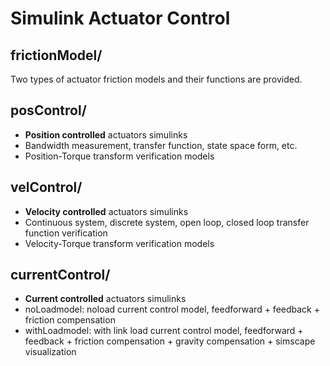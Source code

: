 # Simulink Actuator Control

## frictionModel/
Two types of actuator friction models and their functions are provided.

## posControl/
- **Position controlled** actuators simulinks
- Bandwidth measurement, transfer function, state space form, etc.
- Position-Torque transform verification models 


## velControl/
- **Velocity controlled** actuators simulinks
- Continuous system, discrete system, open loop, closed loop transfer function verification
- Velocity-Torque transform verification models 

## currentControl/
- **Current controlled** actuators simulinks
- noLoadmodel: noload current control model, feedforward + feedback + friction compensation 
- withLoadmodel: with link load current control model, feedforward + feedback + friction compensation + gravity compensation + simscape visualization